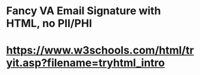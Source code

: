 # Fancy VA Email Signature with HTML, no PII/PHI
# https://www.w3schools.com/html/tryit.asp?filename=tryhtml_intro
